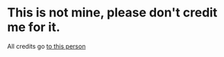 # This is not mine, please don't credit me for it.
All credits go [to this person](https://userMacieG.github.io/betterdiscord/discord-tv/)
